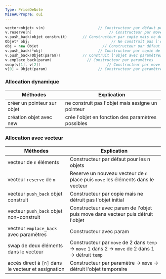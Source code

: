 ```yaml
---
Type: PriseDeNote
MiseAuPropre: oui
---
```


```cpp
vector<objet> v(n)                        // Constructeur par défaut pour n objets
v.reserve(n)                                   // Constructeur par move puis détruit l'objet
v.push_back(objet construit)       // Constructeur par copie mais ne détruit pas l'objet initial
Objet* obj;                                     // Ne construit pas l'objet mais donne un ptr sur le type
obj = new Objet                             // Constructeur par défaut
v.push_back(*obj)                         // Constructeur par copie de l'objet mais ne le détruit pas
v.push_back(Objet(param))          // Construit l'objet avec paramètres -> move -> détruit
v.emplace_back(param)                // Constructeur par paramètres
swap(v[1], v[2])                              // Constructeur par move de 2 dans temp -> move 1 dans 2 ->                                                            // move de 2 dans 1 -> detruit temp
v[0] = Objet(param)                       // Constructeur par paramètre -> move -> détruit
```

### Allocation dynamique

| Méthodes                    | Explication                                       |
| --------------------------- | ------------------------------------------------- |
| créer un pointeur sur objet | ne construit pas l'objet mais assigne un pointeur |
| création objet avec new     | crée l'objet en fonction des paramètres possibles |

### Allocation avec vecteur

| Méthodes                                            | Explication                                                                                         |
| --------------------------------------------------- | --------------------------------------------------------------------------------------------------- |
| vecteur de `n` éléments                             | Constructeur par défaut pour les n objets                                                           |
| vecteur `reserve` de `n`                            | Reserve un nouveau vecteur de `n` place puis `move` les éléments dans le vecteur                    |
| vecteur `push_back` objet construit                 | Constructeur par copie mais ne détruit pas l'objet initial                                          |
| vecteur `push_back` objet non-construit             | Constructeur avec param de l'objet puis move dans vecteur puis détruit l'objet                      |
| vecteur `emplace_back` avec paramètres              | Constructeur avec param                                                                             |
| swap de deux éléments dans le vecteur               | Constructeur par `move` de 2 dans `temp` -> `move` 1 dans 2 -> `move` de 2 dans 1 -> détruit `temp` |
| accès direct à `[n]` dans le vecteur et assignation | Constructeur par paramètre -> `move` -> détruit l'objet temporaire                                  |
